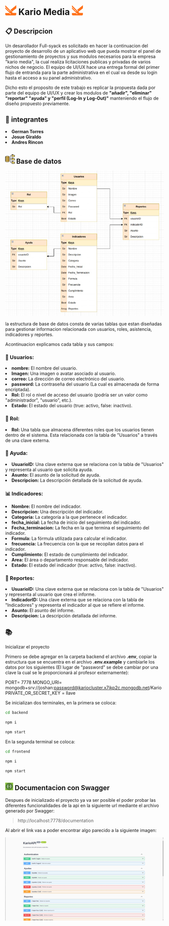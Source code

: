 # <img src="./frontend/src/assets/imgs/KARIO_LOGO.png" width= "35px"> Kario Media <img src="./frontend/src/assets/imgs/KARIO_LOGO.png" width= "35px">  


## 📋 Descripcion 
<p>Un desarollador Full-syack es solicitado en hacer la continuacion del proyecto de desarrollo de un aplicativo web que pueda mostrar el panel de gestionamiento de proyectos y sus modulos necesarios para la empresa "kario media", la cual realiza licitaciones publicas y privadas de varios nichos de negocio. El equipo de UI/UX hace una entrega formal del primer flujo de entranda para la parte administrativa en el cual va desde su login hasta el acceso a su panel administrativo.

Dicho esto el proposito de este trabajo es replicar la propuesta dada por parte del equipo de UI/UX y crear los modulos de <strong>"añadir", "eliminar" "reportar" "ayuda" y "perfil (Log-In y Log-Out)"</strong> manteniendo el flujo de diseño propuesto previamente.
</p>

##  🚀 integrantes 

<strong>
<li> German Torres 
<li> Josue Giraldo
<li> Andres Rincon
</strong>

## <img src="./frontend/src/assets/imgs/database.png" width="30"> Base de datos 

![logo](./frontend/src/assets/imgs/database.jpeg)

 <p>la estructura de base de datos consta de varias tablas que estan diseñadas para gestionar informacion relacionada con usuarios, roles, asistencia, indicadores y reportes. 
 
 Acontinuacion explicamos cada tabla y sus campos:  </p>

<h3>👤 Usuarios:</h3>

<li> <strong> nombre:</strong> El nombre del usuario.

<li> <strong> Imagen:</strong>  Una imagen o avatar asociado al usuario.

<li> <strong> correo: </strong> La dirección de correo electrónico del usuario.

<li> <strong> password: </strong> La contraseña del usuario (La cual es almacenada de forma encriptada).

<li> <strong> Rol: </strong> El rol o nivel de acceso del usuario (podría ser un valor como "administrador", "usuario", etc.).

<li> <strong> Estado: </strong> El estado del usuario (true: activo, false: inactivo).


<h3>👥 Rol:</h3>

<li> <strong> Rol: </strong> Una tabla que almacena diferentes roles que los usuarios tienen dentro de el sistema. Esta relacionada con la tabla de "Usuarios" a través de una clave externa.

<h3> 🤝 Ayuda:</h3>

<li> <strong> UsuarioID:</strong> Una clave externa que se relaciona con la tabla de "Usuarios" y representa al usuario que solicita ayuda.

<li> <strong> Asunto:</strong> El asunto de la solicitud de ayuda.

<li> <strong> Descripcion:</strong> La descripción detallada de la solicitud de ayuda.

<h3>📊 Indicadores:</h3>

<li> <strong> Nombre: </strong>El nombre del indicador.

<li> <strong> Descripcion:</strong> Una descripción del indicador.

<li> <strong> Categoria: </strong>La categoría a la que pertenece el indicador.

<li> <strong> fecha_inicial: </strong>La fecha de inicio del seguimiento del indicador.

<li> <strong> Fecha_terminacion:</strong> La fecha en la que termina el seguimiento del indicador.

<li> <strong> Formula: </strong>La fórmula utilizada para calcular el indicador.

<li> <strong> frecuencia:</strong> La frecuencia con la que se recopilan datos para el indicador.

<li> <strong> Cumplimiento:</strong> El estado de cumplimiento del indicador.

<li> <strong> Area:</strong> El área o departamento responsable del indicador.

<li> <strong> Estado: </strong>El estado del indicador (true: activo, false: inactivo).

<h3> 📝 Reportes: </h3>

<li> <strong> UsuarioID:</strong>  Una clave externa que se relaciona con la tabla de "Usuarios" y representa al usuario que crea el informe.

<li> <strong> IndicadorID: </strong> Una clave externa que se relaciona con la tabla de "Indicadores" y representa el indicador al que se refiere el informe.

<li><strong>  Asunto: </strong> El asunto del informe.

<li> <strong> Descripcion: </strong> La descripción detallada del informe.



## 📚  
Inicializar el proyecto 

Primero se debe agregar en la carpeta backend el archivo **.env**, copiar la estructura que se encuentra en el archivo **.env.example** y cambiarle los datos por los siguientes (El lugar de "password" se debe cambiar por una clave la cual se le proporcionará al profesor externamente): 

PORT= 7778
MONGO_URI= mongodb+srv://joshan:password@kariocluster.x7ikp2c.mongodb.net/Kario
PRIVATE_OR_SECRET_KEY = llave

Se inicializan dos terminales, en la primera se coloca: 

```bash
cd backend 
```

```bash
npm i 
```

```bash
npm start 
```

En la segunda terminal se coloca:  

```bash
cd frontend
```

```bash
npm i 
```

```bash
npm start 
```

## <img src="./frontend/src/assets/imgs/swagger2.png" width="25"> Documentacion con Swagger

Despues de inicializado el proyecto ya va ser posible el poder probar las diferentes funcionalidades de la api en la siguiente url mediante el archivo generado por Swagger:

>http://localhost:7778/documentation 

Al abrir el link vas a poder encontrar algo parecido a la siguiente imagen:

<img src="./frontend/src/assets/imgs/swagger.jpeg" width="1000rem">